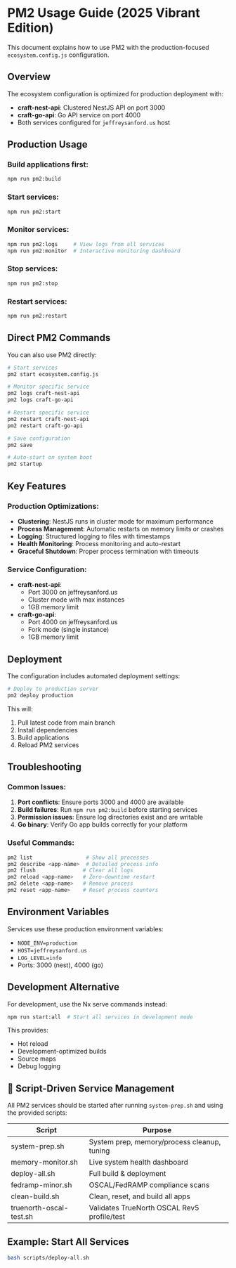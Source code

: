 # PM2 Usage Guide (2025 Vibrant Edition)

This document explains how to use PM2 with the production-focused `ecosystem.config.js` configuration.

## Overview

The ecosystem configuration is optimized for production deployment with:
- **craft-nest-api**: Clustered NestJS API on port 3000
- **craft-go-api**: Go API service on port 4000
- Both services configured for `jeffreysanford.us` host

## Production Usage

### Build applications first:
```bash
npm run pm2:build
```

### Start services:
```bash
npm run pm2:start
```

### Monitor services:
```bash
npm run pm2:logs     # View logs from all services
npm run pm2:monitor  # Interactive monitoring dashboard
```

### Stop services:
```bash
npm run pm2:stop
```

### Restart services:
```bash
npm run pm2:restart
```

## Direct PM2 Commands

You can also use PM2 directly:

```bash
# Start services
pm2 start ecosystem.config.js

# Monitor specific service
pm2 logs craft-nest-api
pm2 logs craft-go-api

# Restart specific service
pm2 restart craft-nest-api
pm2 restart craft-go-api

# Save configuration
pm2 save

# Auto-start on system boot
pm2 startup
```

## Key Features

### Production Optimizations:
- **Clustering**: NestJS runs in cluster mode for maximum performance
- **Process Management**: Automatic restarts on memory limits or crashes
- **Logging**: Structured logging to files with timestamps
- **Health Monitoring**: Process monitoring and auto-restart
- **Graceful Shutdown**: Proper process termination with timeouts

### Service Configuration:
- **craft-nest-api**: 
  - Port 3000 on jeffreysanford.us
  - Cluster mode with max instances
  - 1GB memory limit
- **craft-go-api**: 
  - Port 4000 on jeffreysanford.us
  - Fork mode (single instance)
  - 1GB memory limit

## Deployment

The configuration includes automated deployment settings:

```bash
# Deploy to production server
pm2 deploy production
```

This will:
1. Pull latest code from main branch
2. Install dependencies
3. Build applications
4. Reload PM2 services

## Troubleshooting

### Common Issues:

1. **Port conflicts**: Ensure ports 3000 and 4000 are available
2. **Build failures**: Run `npm run pm2:build` before starting services
3. **Permission issues**: Ensure log directories exist and are writable
4. **Go binary**: Verify Go app builds correctly for your platform

### Useful Commands:

```bash
pm2 list                 # Show all processes
pm2 describe <app-name>  # Detailed process info
pm2 flush               # Clear all logs
pm2 reload <app-name>   # Zero-downtime restart
pm2 delete <app-name>   # Remove process
pm2 reset <app-name>    # Reset process counters
```

## Environment Variables

Services use these production environment variables:

- `NODE_ENV=production`
- `HOST=jeffreysanford.us`
- `LOG_LEVEL=info`
- Ports: 3000 (nest), 4000 (go)

## Development Alternative

For development, use the Nx serve commands instead:

```bash
npm run start:all  # Start all services in development mode
```

This provides:
- Hot reload
- Development-optimized builds
- Source maps
- Debug logging

## 🚦 Script-Driven Service Management
All PM2 services should be started after running `system-prep.sh` and using the provided scripts:

| Script                  | Purpose                                      |
|-------------------------|----------------------------------------------|
| system-prep.sh          | System prep, memory/process cleanup, tuning  |
| memory-monitor.sh       | Live system health dashboard                 |
| deploy-all.sh           | Full build & deployment                      |
| fedramp-minor.sh        | OSCAL/FedRAMP compliance scans               |
| clean-build.sh          | Clean, reset, and build all apps             |
| truenorth-oscal-test.sh   | Validates TrueNorth OSCAL Rev5 profile/test         |

## Example: Start All Services
```bash
bash scripts/deploy-all.sh
```
